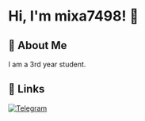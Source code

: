 # Hi, I'm mixa7498! 👋

## 🚀 About Me
I am a 3rd year student.

## 🔗 Links
[![Telegram](https://img.shields.io/badge/Telegram-26A5E4?style=for-the-badge&logo=telegram&logoColor=white)](https://t.me/fhf347)
